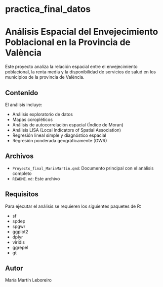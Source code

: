 # practica_final_datos
# Análisis Espacial del Envejecimiento Poblacional en la Provincia de València

Este proyecto analiza la relación espacial entre el envejecimiento poblacional, la renta media y la disponibilidad de servicios de salud en los municipios de la provincia de València.

## Contenido

El análisis incluye:
- Análisis exploratorio de datos
- Mapas coropléticos
- Análisis de autocorrelación espacial (Índice de Moran)
- Análisis LISA (Local Indicators of Spatial Association)
- Regresión lineal simple y diagnóstico espacial
- Regresión ponderada geográficamente (GWR)

## Archivos

- `Proyecto_final_MariaMartin.qmd`: Documento principal con el análisis completo
- `README.md`: Este archivo

## Requisitos

Para ejecutar el análisis se requieren los siguientes paquetes de R:
- sf
- spdep
- spgwr
- ggplot2
- dplyr
- viridis
- ggrepel
- gt

## Autor

María Martín Leboreiro 

